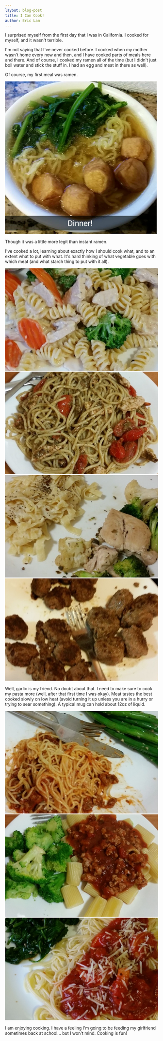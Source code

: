 ```yaml
---
layout: blog-post
title: I Can Cook!
author: Eric Lam
---
```

<p>I surprised myself from the first day that I was in California. I cooked for myself, and it wasn't terrible.</p>
<p>I'm not saying that I've never cooked before. I cooked when my mother wasn't home every now and then, and I have cooked parts of meals here and there. And of course, I cooked my ramen all of the time (but I didn't just boil water and stick the stuff in. I had an egg and meat in there as well).</p>
<p>Of course, my first meal was ramen.</p>

<a href="/images/cali_food_01.png" title="My first meal">
  <img class="img-responsive img-rounded center-block" src="/images/thumbs/cali_food_01.png" style="max-width:500px;"/>
</a>

<p>Though it was a little more legit than instant ramen.</p>
<p>I've cooked a lot, learning about exactly how I should cook what, and to an extent what to put with what. It's hard thinking of what vegetable goes with which meat (and what starch thing to put with it all).</p>

<div class="row">
  <div class="col-sm-6">
    <a href="/images/cali_food_06.jpg" title="Chicken alfredo. It was great">
      <img class="img-responsive img-thumbnail center-block" src="/images/thumbs/cali_food_06.jpg">
    </a>
  </div>
  <div class="col-sm-6">
    <a href="/images/cali_food_03.jpg" title="Pesto and chicken">
      <img class="img-responsive img-thumbnail center-block" src="/images/thumbs/cali_food_03.jpg">
    </a>
  </div>
</div>

<div class="row">
  <div class="col-sm-6">
    <a href="/images/cali_food_05.jpg" title="Pollo y Knorr alfredo">
      <img class="img-responsive img-thumbnail center-block" src="/images/thumbs/cali_food_05.jpg">
    </a>
  </div>
  <div class="col-sm-6">
    <a href="/images/cali_food_04.jpg" title="Meatballs! Best were on the right">
      <img class="img-responsive img-thumbnail center-block" src="/images/thumbs/cali_food_04.jpg">
    </a>
  </div>
</div>

<p>Well, garlic is my friend. No doubt about that. I need to make sure to cook my pasta more (well, after that first time I was okay). Meat tastes the best cooked slowly on low heat (avoid turning it up unless you are in a hurry or trying to sear something). A typical mug can hold about 12oz of liquid.</p>

<div class="row">
  <div class="col-sm-6">
    <a href="/images/cali_food_07.jpg" title="First time with onions and garlic. Must-haves!">
      <img class="img-responsive img-thumbnail center-block" src="/images/thumbs/cali_food_07.jpg">
    </a>
  </div>
  <div class="col-sm-6">
    <a href="/images/cali_food_02.jpg" title="Turkey and undercooked pasta">
      <img class="img-responsive img-thumbnail center-block" src="/images/thumbs/cali_food_02.jpg">
    </a>
  </div>
</div>

<a href="/images/cali_food_08.jpg" title="Shrimp in my pasta!">
  <img class="img-responsive img-thumbnail center-block" src="/images/thumbs/cali_food_08.jpg">
</a>

<p>I am enjoying cooking. I have a feeling I'm going to be feeding my girlfriend sometimes back at school... but I won't mind. Cooking is fun!</p>
